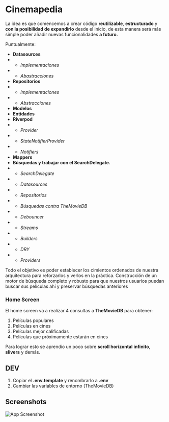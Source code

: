 
# Cinemapedia

La idea es que comencemos a crear código **reutilizable**, **estructurado** y **con la posibilidad de expandirlo** desde el inicio, de esta manera será más simple poder añadir nuevas funcionalidades **a futuro.**

Puntualmente:

- **Datasources**
- - _Implementaciones_
- - _Abastracciones_
- **Repositorios**
- - _Implementaciones_
- - _Abstracciones_
- **Modelos**
- **Entidades**
- **Riverpod**
- - _Provider_
- - _StateNotifierProvider_
- - _Notifiers_
- **Mappers**
- **Búsquedas y trabajar con el SearchDelegate.**
- - _SearchDelegate_
- - _Datasources_
- - _Repositorios_
- - _Búsquedas contra TheMovieDB_
- - _Debouncer_
- - _Streams_
- - _Builders_
- - _DRY_
- - _Providers_

Todo el objetivo es poder establecer los cimientos ordenados de nuestra arquitectura para reforzarlos y verlos en la práctica.  Construcción de un motor de búsqueda completo y robusto para que nuestros usuarios puedan buscar sus películas ahí y preservar búsquedas anteriores 

### Home Screen

El home screen va a realizar 4 consultas a **TheMovieDB** para obtener:
1. Películas populares
2. Películas en cines
3. Películas mejor calificadas
4. Películas que próximamente estarán en cines
   

Para lograr esto se aprendio un poco sobre **scroll horizontal infinito**, **slivers** y demás.

## DEV
1. Copiar el **.env.template** y renombrarlo a **.env**
2. Cambiar las variables de entorno (TheMovieDB)

## Screenshots

![App Screenshot](https://via.placeholder.com/468x300?text=App+Screenshot+Here)

